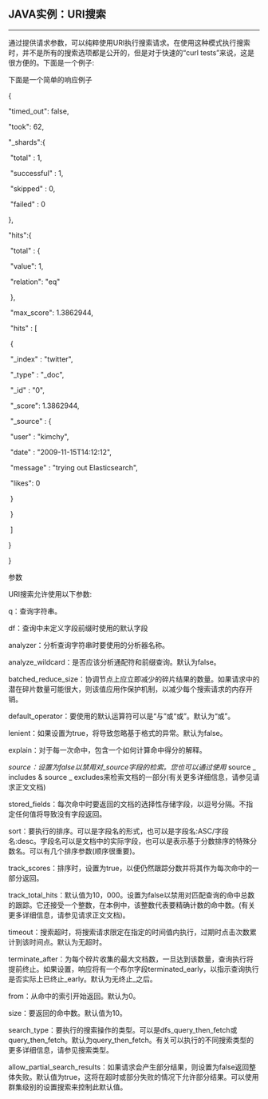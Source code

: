 ## JAVA实例：URI搜索

------

 通过提供请求参数，可以纯粹使用URI执行搜索请求。在使用这种模式执行搜索时，并不是所有的搜索选项都是公开的，但是对于快速的“curl tests”来说，这是很方便的。下面是一个例子:



 下面是一个简单的响应例子

{

  "timed_out": false,

  "took": 62,

  "_shards":{

​    "total" : 1,

​    "successful" : 1,

​    "skipped" : 0,

​    "failed" : 0

  },

  "hits":{

​    "total" : {

​      "value": 1,

​      "relation": "eq"

​    },

​    "max_score": 1.3862944,

​    "hits" : [

​      {

​        "_index" : "twitter",

​        "_type" : "_doc",

​        "_id" : "0",

​        "_score": 1.3862944,

​        "_source" : {

​          "user" : "kimchy",

​          "date" : "2009-11-15T14:12:12",

​          "message" : "trying out Elasticsearch",

​          "likes": 0

​        }

​      }

​    ]

  }

}

参数

 URI搜索允许使用以下参数:

 q：查询字符串。

 df：查询中未定义字段前缀时使用的默认字段

 analyzer：分析查询字符串时要使用的分析器名称。

 analyze_wildcard：是否应该分析通配符和前缀查询。默认为false。

 batched_reduce_size：协调节点上应立即减少的碎片结果的数量。如果请求中的潜在碎片数量可能很大，则该值应用作保护机制，以减少每个搜索请求的内存开销。

 default_operator：要使用的默认运算符可以是“与”或“或”。默认为“或”。

 lenient：如果设置为true，将导致忽略基于格式的异常。默认为false。

 explain：对于每一次命中，包含一个如何计算命中得分的解释。

 _source：设置为false以禁用对_source字段的检索。您也可以通过使用_ source _ includes & source _ excludes来检索文档的一部分(有关更多详细信息，请参见请求正文文档)

 stored_fields：每次命中时要返回的文档的选择性存储字段，以逗号分隔。不指定任何值将导致没有字段返回。



 sort：要执行的排序。可以是字段名的形式，也可以是字段名:ASC/字段名:desc。字段名可以是文档中的实际字段，也可以是表示基于分数排序的特殊分数名。可以有几个排序参数(顺序很重要)。

 track_scores：排序时，设置为true，以便仍然跟踪分数并将其作为每次命中的一部分返回。

 track_total_hits：默认值为10，000。设置为false以禁用对匹配查询的命中总数的跟踪。它还接受一个整数，在本例中，该整数代表要精确计数的命中数。(有关更多详细信息，请参见请求正文文档)。

 timeout：搜索超时，将搜索请求限定在指定的时间值内执行，过期时点击次数累计到该时间点。默认为无超时。

 terminate_after：为每个碎片收集的最大文档数，一旦达到该数量，查询执行将提前终止。如果设置，响应将有一个布尔字段terminated_early，以指示查询执行是否实际上已终止_early。默认为无终止_之后。

 from：从命中的索引开始返回。默认为0。

 size：要返回的命中数。默认值为10。

 search_type：要执行的搜索操作的类型。可以是dfs_query_then_fetch或query_then_fetch。默认为query_then_fetch。有关可以执行的不同搜索类型的更多详细信息，请参见搜索类型。

 allow_partial_search_results：如果请求会产生部分结果，则设置为false返回整体失败。默认值为true，这将在超时或部分失败的情况下允许部分结果。可以使用群集级别的设置搜索来控制此默认值。